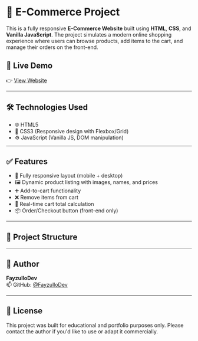 # 🛒 E-Commerce Project

This is a fully responsive **E-Commerce Website** built using **HTML**, **CSS**, and **Vanilla JavaScript**. The project simulates a modern online shopping experience where users can browse products, add items to the cart, and manage their orders on the front-end.

## 🚀 Live Demo

👉 [View Website](https://devfayzullo.github.io/E-Commerce-Project/)


---

## 🛠️ Technologies Used

- 🌐 HTML5  
- 🎨 CSS3 (Responsive design with Flexbox/Grid)  
- ⚙️ JavaScript (Vanilla JS, DOM manipulation)

---

## ✅ Features

- 📱 Fully responsive layout (mobile + desktop)
- 🖼️ Dynamic product listing with images, names, and prices
- ➕ Add-to-cart functionality
- ❌ Remove items from cart
- 🧾 Real-time cart total calculation
- 📦 Order/Checkout button (front-end only)


---

## 📁 Project Structure

---

## 👤 Author

**FayzulloDev**  
📫 GitHub: [@FayzulloDev](https://github.com/FayzulloDev)

---

## 📄 License

This project was built for educational and portfolio purposes only. Please contact the author if you'd like to use or adapt it commercially.
